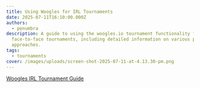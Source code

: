 ```yaml
---
title: Using Woogles for IRL Tournaments
date: 2025-07-11T16:10:00.000Z
authors:
  - penumbra
description: A guide to using the woogles.io tournament functionality for
  face-to-face tournaments, including detailed information on various pairing
  approaches.
tags:
  - tournaments
cover: /images/uploads/screen-shot-2025-07-11-at-4.13.30-pm.png
---
```

[Woogles IRL Tournament Guide](https://drive.google.com/file/d/1azb6Yy28riDB_SIaRmeWbQbJQAWCCirJ/view?usp=sharing)
